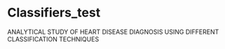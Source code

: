# Classifiers_test
ANALYTICAL STUDY OF HEART DISEASE DIAGNOSIS USING DIFFERENT CLASSIFICATION TECHNIQUES
